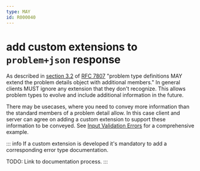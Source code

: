 ```yaml
---
type: MAY
id: R000040
---
```


# add custom extensions to `problem+json` response

As described in [section 3.2](https://tools.ietf.org/html/rfc7807#section-3.2) of [RFC 7807](https://tools.ietf.org/html/rfc7807) "problem type definitions MAY extend the problem details object with additional members."
In general clients MUST ignore any extension that they don't recognize. This allows problem types to evolve and include additional information in the future.

There may be usecases, where you need to convey more information than the standard members of a problem detail allow. In this case client and server can agree on adding a custom extension to support these information to be conveyed. See [Input Validation Errors](0030_must-use-extension-for-input-validation-errors.md) for a comprehensive example.

::: info
If a custom extension is developed it's mandatory to add a corresponding error type documentation.

TODO: Link to documentation process.
:::
